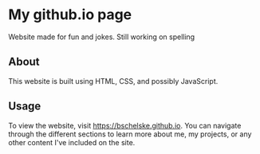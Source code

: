 # My github.io page

Website made for fun and jokes. Still working on spelling

## About

This website is built using HTML, CSS, and possibly JavaScript.

## Usage

To view the website, visit https://bschelske.github.io. You can navigate through the different sections to learn more about me, my projects, or any other content I've included on the site.
